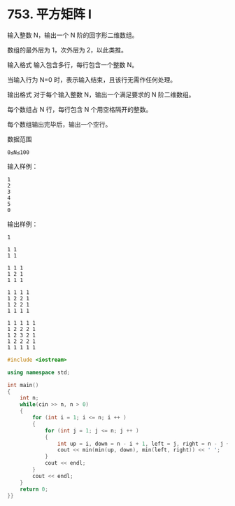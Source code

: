 # 753. 平方矩阵 I

输入整数 N，输出一个 N 阶的回字形二维数组。

数组的最外层为 1，次外层为 2，以此类推。

输入格式
输入包含多行，每行包含一个整数 N。

当输入行为 N=0 时，表示输入结束，且该行无需作任何处理。

输出格式
对于每个输入整数 N，输出一个满足要求的 N 阶二维数组。

每个数组占 N 行，每行包含 N 个用空格隔开的整数。

每个数组输出完毕后，输出一个空行。

数据范围
```
0≤N≤100
```
输入样例：
```
1
2
3
4
5
0
```
输出样例：
```
1

1 1
1 1

1 1 1
1 2 1
1 1 1

1 1 1 1
1 2 2 1
1 2 2 1
1 1 1 1

1 1 1 1 1
1 2 2 2 1
1 2 3 2 1
1 2 2 2 1
1 1 1 1 1
```


```c++
#include <iostream>

using namespace std;

int main()
{
    int n;
    while(cin >> n, n > 0)
    {
        for (int i = 1; i <= n; i ++ )
        {
            for (int j = 1; j <= n; j ++ )
            {
                int up = i, down = n - i + 1, left = j, right = n - j + 1;
                cout << min(min(up, down), min(left, right)) << ' ';
            }
            cout << endl;
        }
        cout << endl;
    }
    return 0;
}}
```
